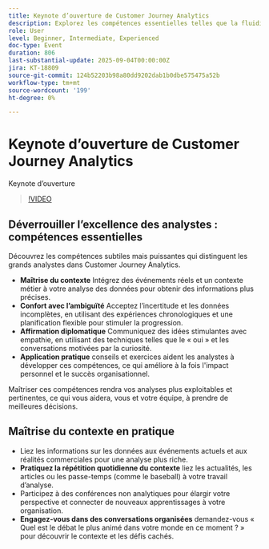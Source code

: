 ```yaml
---
title: Keynote d’ouverture de Customer Journey Analytics
description: Explorez les compétences essentielles telles que la fluidité contextuelle, l’empathie et la mise en récit pour améliorer votre impact avec Adobe Customer Journey Analytics.
role: User
level: Beginner, Intermediate, Experienced
doc-type: Event
duration: 806
last-substantial-update: 2025-09-04T00:00:00Z
jira: KT-18809
source-git-commit: 124b52203b98a80dd9202dab1b0dbe575475a52b
workflow-type: tm+mt
source-wordcount: '199'
ht-degree: 0%

---
```



# Keynote d’ouverture de Customer Journey Analytics

Keynote d’ouverture

>[!VIDEO](https://video.tv.adobe.com/v/3471126/?learn=on&enablevpops&captions=fre_fr)

## Déverrouiller l’excellence des analystes : compétences essentielles

Découvrez les compétences subtiles mais puissantes qui distinguent les grands analystes dans Customer Journey Analytics.

* **Maîtrise du contexte** Intégrez des événements réels et un contexte métier à votre analyse des données pour obtenir des informations plus précises.
* **Confort avec l’ambiguïté** Acceptez l’incertitude et les données incomplètes, en utilisant des expériences chronologiques et une planification flexible pour stimuler la progression.
* **Affirmation diplomatique** Communiquez des idées stimulantes avec empathie, en utilisant des techniques telles que le « oui » et les conversations motivées par la curiosité.
* **Application pratique** conseils et exercices aident les analystes à développer ces compétences, ce qui améliore à la fois l&#39;impact personnel et le succès organisationnel.

Maîtriser ces compétences rendra vos analyses plus exploitables et pertinentes, ce qui vous aidera, vous et votre équipe, à prendre de meilleures décisions.

## Maîtrise du contexte en pratique

* Liez les informations sur les données aux événements actuels et aux réalités commerciales pour une analyse plus riche.
* **Pratiquez la répétition quotidienne du contexte** liez les actualités, les articles ou les passe-temps (comme le baseball) à votre travail d’analyse.
* Participez à des conférences non analytiques pour élargir votre perspective et connecter de nouveaux apprentissages à votre organisation.
* **Engagez-vous dans des conversations organisées** demandez-vous « Quel est le débat le plus animé dans votre monde en ce moment ? » pour découvrir le contexte et les défis cachés.